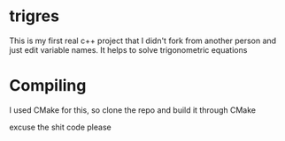 # trigres

This is my first real c++ project that I didn't fork from another person and just edit variable names.
It helps to solve trigonometric equations

# Compiling
I used CMake for this, so clone the repo and build it through CMake

excuse the shit code please
